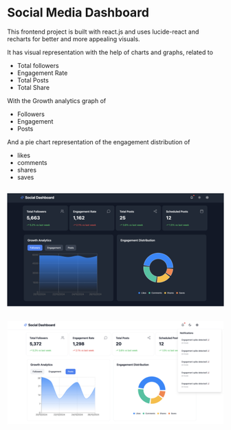 # Social Media Dashboard

This frontend project is built with react.js and uses lucide-react and recharts for better and more appealing visuals.

It has visual representation with the help of charts and graphs, related to 
- Total followers
- Engagement Rate
- Total Posts
- Total Share

With the Growth analytics graph of 
- Followers
- Engagement 
- Posts

And a pie chart representation of the engagement distribution of 
- likes
- comments
- shares
- saves


![s1](Images/s1.png)
---

![s2](Images/s2.png)
--
